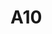 # A10
<!DOCTYPE html>
<html lang="en">
<head>
    <meta charset="UTF-8">
    <title>My Cookie Test</title>
    <script>
        function setCookie(cname, cvalue, exdays) {
            var d = new Date();
            d.setTime(d.getTime() + (exdays*24*60*60*1000));
            var expires = "expires="+d.toUTCString();
            document.cookie = cname + "=" + cvalue + ";" + expires + ";path=/";
        }

        function getCookie(cname) {
            var name = cname + "=";
            var decodedCookie = decodeURIComponent(document.cookie);
            var ca = decodedCookie.split(';');
            for(var i = 0; i <ca.length; i++) {
                var c = ca[i];
                while (c.charAt(0) == ' ') {
                    c = c.substring(1);
                }
                if (c.indexOf(name) == 0) {
                    return c.substring(name.length, c.length);
                }
            }
            return "";
        }

        function checkCookie() {
            var user = getCookie("username");
            if (user != "") {
                alert("Welcome again " + user);
            } else {
                user = prompt("Please enter your name:", "");
                if (user != "" && user != null) {
                    setCookie("username", user, 30);
                }
            }
        }
    </script>
</head>
<body onload="checkCookie()">
<h1>My Cookie Test</h1>
<p>&copy; Youssef Hassan, 2025</p>
</body>
</html>
